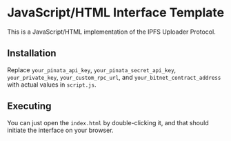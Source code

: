 # JavaScript/HTML Interface Template

This is a JavaScript/HTML implementation of the IPFS Uploader Protocol.

## Installation

Replace `your_pinata_api_key`, `your_pinata_secret_api_key`, `your_private_key`, `your_custom_rpc_url`, and `your_bitnet_contract_address` with actual values in `script.js`.

## Executing

You can just open the `index.html` by double-clicking it, and that should initiate the interface on your browser.
